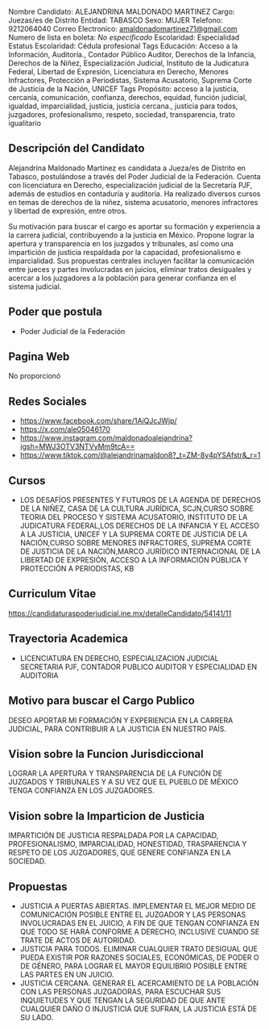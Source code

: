 Nombre Candidato: ALEJANDRINA MALDONADO MARTINEZ
Cargo: Juezas/es de Distrito
Entidad: TABASCO
Sexo: MUJER
Telefono: 9212064040
Correo Electronico: amaldonadomartinez71@gmail.com
Numero de lista en boleta: *No especificado*
Escolaridad: Especialidad
Estatus Escolaridad: Cédula profesional
Tags Educación: Acceso a la Información, Auditoría., Contador Público Auditor, Derechos de la Infancia, Derechos de la Niñez, Especialización Judicial, Instituto de la Judicatura Federal, Libertad de Expresión, Licenciatura en Derecho, Menores Infractores, Protección a Periodistas, Sistema Acusatorio, Suprema Corte de Justicia de la Nación, UNICEF
Tags Propósito: acceso a la justicia, cercanía, comunicación, confianza, derechos, equidad, función judicial, igualdad, imparcialidad, justicia, justicia cercana., justicia para todos, juzgadores, profesionalismo, respeto, sociedad, transparencia, trato igualitario


## Descripción del Candidato 

Alejandrina Maldonado Martínez es candidata a Jueza/es de Distrito en Tabasco, postulándose a través del Poder Judicial de la Federación. Cuenta con licenciatura en Derecho, especialización judicial de la Secretaría PJF, además de estudios en contaduría y auditoría. Ha realizado diversos cursos en temas de derechos de la niñez, sistema acusatorio, menores infractores y libertad de expresión, entre otros.

Su motivación para buscar el cargo es aportar su formación y experiencia a la carrera judicial, contribuyendo a la justicia en México. Propone lograr la apertura y transparencia en los juzgados y tribunales, así como una impartición de justicia respaldada por la capacidad, profesionalismo e imparcialidad. Sus propuestas centrales incluyen facilitar la comunicación entre jueces y partes involucradas en juicios, eliminar tratos desiguales y acercar a los juzgadores a la población para generar confianza en el sistema judicial.


## Poder que postula

- Poder Judicial de la Federación


## Pagina Web

No proporcionó


## Redes Sociales

- https://www.facebook.com/share/1AiQJcJWjp/
- https://x.com/ale05046170
- https://www.instagram.com/maldonadoalejandrina?igsh=MWJ3OTV3NTVyMm9tcA==
- https://www.tiktok.com/@alejandrinamaldon8?_t=ZM-8v4pYSAfstr&_r=1


## Cursos

- LOS DESAFÍOS PRESENTES Y FUTUROS DE LA AGENDA DE DERECHOS DE LA NIÑEZ, CASA DE LA CULTURA JURÍDICA, SCJN,CURSO SOBRE TEORIA DEL PROCESO Y SISTEMA ACUSATORIO, INSTITUTO DE LA JUDICATURA FEDERAL,LOS DERECHOS DE LA INFANCIA Y EL ACCESO A LA JUSTICIA, UNICEF Y LA SUPREMA CORTE DE JUSTICIA DE LA NACIÓN,CURSO SOBRE MENORES INFRACTORES, SUPREMA CORTE DE JUSTICIA DE LA NACIÓN,MARCO JURÍDICO INTERNACIONAL DE LA LIBERTAD DE EXPRESIÓN, ACCESO A LA INFORMACIÓN PÚBLICA Y PROTECCIÓN A PERIODISTAS, KB


## Curriculum Vitae

https://candidaturaspoderjudicial.ine.mx/detalleCandidato/54141/11


## Trayectoria Academica

- LICENCIATURA EN DERECHO, ESPECIALIZACION JUDICIAL SECRETARIA PJF, CONTADOR PUBLICO AUDITOR Y ESPECIALIDAD EN AUDITORIA


## Motivo para buscar el Cargo Publico

DESEO APORTAR MI FORMACIÓN Y EXPERIENCIA EN LA CARRERA JUDICIAL, PARA CONTRIBUIR A LA JUSTICIA EN NUESTRO PAÍS.


## Vision sobre la Funcion Jurisdiccional

LOGRAR LA APERTURA Y TRANSPARENCIA DE LA FUNCIÓN DE JUZGADOS Y TRIBUNALES Y A SU VEZ QUE EL PUEBLO DE MÉXICO TENGA CONFIANZA EN LOS JUZGADORES.


## Vision sobre la Imparticion de Justicia

IMPARTICIÓN DE JUSTICIA RESPALDADA POR LA CAPACIDAD, PROFESIONALISMO, IMPARCIALIDAD, HONESTIDAD, TRASPARENCIA Y RESPETO DE LOS JUZGADORES, QUE GENERE CONFIANZA EN LA SOCIEDAD.


## Propuestas

- JUSTICIA A PUERTAS ABIERTAS. IMPLEMENTAR EL MEJOR MEDIO DE COMUNICACIÓN POSIBLE ENTRE EL JUZGADOR Y LAS PERSONAS INVOLUCRADAS EN EL JUICIO, A FIN DE QUE TENGAN CONFIANZA EN QUE TODO SE HARÁ CONFORME A DERECHO, INCLUSIVE CUANDO SE TRATE DE ACTOS DE AUTORIDAD.
- JUSTICIA PARA TODOS. ELIMINAR CUALQUIER TRATO DESIGUAL QUE PUEDA EXISTIR POR RAZONES SOCIALES, ECONÓMICAS, DE PODER O DE GÉNERO, PARA LOGRAR EL MAYOR EQUILIBRIO POSIBLE ENTRE LAS PARTES EN UN JUICIO.
- JUSTICIA CERCANA. GENERAR EL ACERCAMIENTO DE LA POBLACIÓN CON LAS PERSONAS JUZGADORAS, PARA ESCUCHAR SUS INQUIETUDES Y QUE TENGAN LA SEGURIDAD DE QUE ANTE CUALQUIER DAÑO O INJUSTICIA QUE SUFRAN, LA JUSTICIA ESTÁ DE SU LADO.

